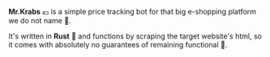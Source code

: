 **Mr.Krabs** 💶 is a simple price tracking bot for that big e-shopping platform we do not name 
🤫.

It's written in **Rust** 🦀 and functions by scraping the target website's html, so it comes with absolutely no guarantees of remaining functional 🚧. 
